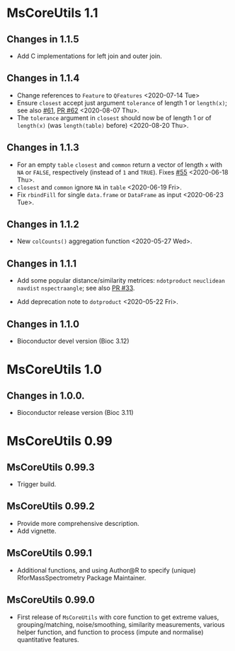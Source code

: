 # MsCoreUtils 1.1

## Changes in 1.1.5

- Add C implementations for left join and outer join.

## Changes in 1.1.4

- Change references to `Feature` to `QFeatures` <2020-07-14 Tue>
- Ensure `closest` accept just argument `tolerance` of length 1 or `length(x)`;
  see also [#61](https://github.com/rformassspectrometry/MsCoreUtils/issue/61),
  [PR #62](https://github.com/rformassspectrometry/MsCoreUtils/pull/62)
  <2020-08-07 Thu>.
- The `tolerance` argument in `closest` should now be of length 1 or of
  `length(x)` (was `length(table)` before) <2020-08-20 Thu>.

## Changes in 1.1.3

- For an empty `table` `closest` and `common` return a vector of length `x`
  with `NA` or `FALSE`, respectively (instead of `1` and `TRUE`).
  Fixes [#55](https://github.com/rformassspectrometry/MsCoreUtils/pull/55)
  <2020-06-18 Thu>.
- `closest` and `common` ignore `NA` in `table` <2020-06-19 Fri>.
- Fix `rbindFill` for single `data.frame` or `DataFrame` as input <2020-06-23 Tue>.

## Changes in 1.1.2

- New `colCounts()` aggregation function <2020-05-27 Wed>.

## Changes in 1.1.1

- Add some popular distance/similarity metrices:
  `ndotproduct` `neuclidean` `navdist` `nspectraangle`; see also
  [PR #33](https://github.com/rformassspectrometry/MsCoreUtils/pull/33).

- Add deprecation note to `dotproduct` <2020-05-22 Fri>.

## Changes in 1.1.0

- Bioconductor devel version (Bioc 3.12)

# MsCoreUtils 1.0

## Changes in 1.0.0.

- Bioconductor release version (Bioc 3.11)

# MsCoreUtils 0.99

## MsCoreUtils 0.99.3

- Trigger build.

## MsCoreUtils 0.99.2

- Provide more comprehensive description.
- Add vignette.

## MsCoreUtils 0.99.1

- Additional functions, and using Author@R to specify (unique)
  RforMassSpectrometry Package Maintainer.

## MsCoreUtils 0.99.0

- First release of `MsCoreUtils` with core function to get extreme
  values, grouping/matching, noise/smoothing, similarity measurements,
  various helper function, and function to process (impute and
  normalise) quantitative features.
